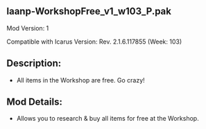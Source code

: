 laanp-WorkshopFree_v1_w103_P.pak
----------------------------------------------------------------------
Mod Version: 1

Compatible with Icarus Version: Rev. 2.1.6.117855 (Week: 103)

## Description:
- All items in the Workshop are free. Go crazy!

## Mod Details:
- Allows you to research & buy all items for free at the Workshop.









































